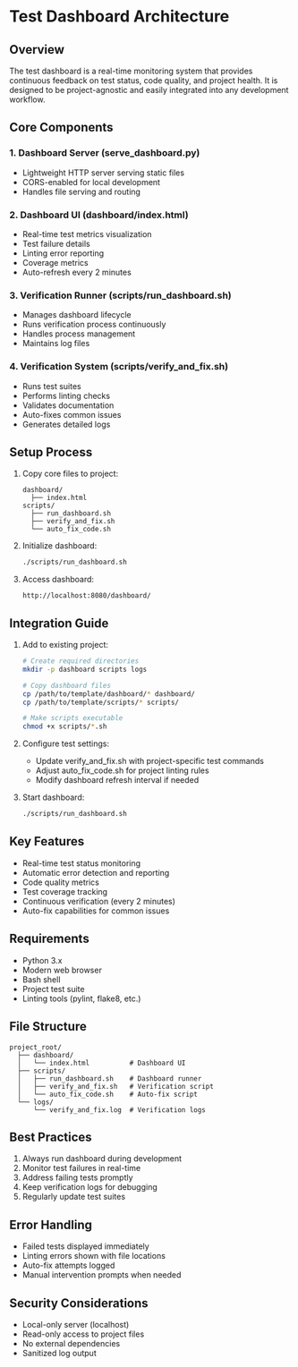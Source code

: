 # Test Dashboard Architecture

## Overview
The test dashboard is a real-time monitoring system that provides continuous feedback on test status, code quality, and project health. It is designed to be project-agnostic and easily integrated into any development workflow.

## Core Components

### 1. Dashboard Server (serve_dashboard.py)
- Lightweight HTTP server serving static files
- CORS-enabled for local development
- Handles file serving and routing

### 2. Dashboard UI (dashboard/index.html)
- Real-time test metrics visualization
- Test failure details
- Linting error reporting
- Coverage metrics
- Auto-refresh every 2 minutes

### 3. Verification Runner (scripts/run_dashboard.sh)
- Manages dashboard lifecycle
- Runs verification process continuously
- Handles process management
- Maintains log files

### 4. Verification System (scripts/verify_and_fix.sh)
- Runs test suites
- Performs linting checks
- Validates documentation
- Auto-fixes common issues
- Generates detailed logs

## Setup Process

1. Copy core files to project:
   ```
   dashboard/
     ├── index.html
   scripts/
     ├── run_dashboard.sh
     ├── verify_and_fix.sh
     └── auto_fix_code.sh
   ```

2. Initialize dashboard:
   ```bash
   ./scripts/run_dashboard.sh
   ```

3. Access dashboard:
   ```
   http://localhost:8080/dashboard/
   ```

## Integration Guide

1. Add to existing project:
   ```bash
   # Create required directories
   mkdir -p dashboard scripts logs

   # Copy dashboard files
   cp /path/to/template/dashboard/* dashboard/
   cp /path/to/template/scripts/* scripts/

   # Make scripts executable
   chmod +x scripts/*.sh
   ```

2. Configure test settings:
   - Update verify_and_fix.sh with project-specific test commands
   - Adjust auto_fix_code.sh for project linting rules
   - Modify dashboard refresh interval if needed

3. Start dashboard:
   ```bash
   ./scripts/run_dashboard.sh
   ```

## Key Features

- Real-time test status monitoring
- Automatic error detection and reporting
- Code quality metrics
- Test coverage tracking
- Continuous verification (every 2 minutes)
- Auto-fix capabilities for common issues

## Requirements

- Python 3.x
- Modern web browser
- Bash shell
- Project test suite
- Linting tools (pylint, flake8, etc.)

## File Structure

```
project_root/
  ├── dashboard/
  │   └── index.html          # Dashboard UI
  ├── scripts/
  │   ├── run_dashboard.sh    # Dashboard runner
  │   ├── verify_and_fix.sh   # Verification script
  │   └── auto_fix_code.sh    # Auto-fix script
  └── logs/
      └── verify_and_fix.log  # Verification logs
```

## Best Practices

1. Always run dashboard during development
2. Monitor test failures in real-time
3. Address failing tests promptly
4. Keep verification logs for debugging
5. Regularly update test suites

## Error Handling

- Failed tests displayed immediately
- Linting errors shown with file locations
- Auto-fix attempts logged
- Manual intervention prompts when needed

## Security Considerations

- Local-only server (localhost)
- Read-only access to project files
- No external dependencies
- Sanitized log output
